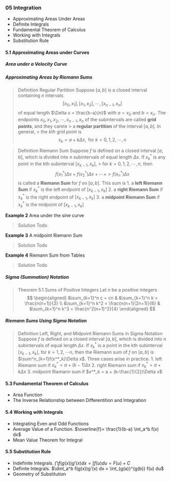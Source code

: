 ### 05 Integration

+ Approximating Areas Under Areas
+ Definite Integrals
+ Fundamental Theorem of Calculus
+ Working with Integrals
+ Substitution Rule

#### 5.1 Approximating Areas under Curves

##### Area under a Velocity Curve

##### Approximating Areas by Riemann Sums

>Definition Regular Partition
Suppose $[a, b]$ is a closed interval containing $n$ intervals
$$
[x_0, x_1], [x_1, x_2], \cdots ,[x_{n-1}, x_n]
$$
of equal length $\Delta x = \frac{b-a}{n}$ with $a = x_0$ and $b=x_n$. The endpoints $x_0, x_1, x_2, \cdots , x_{n-1}, x_n$ of the subintervals are called **grid points**, and they carete > a **regular partition** of the interval $[a, b]$. In general, > the $kth$ grid point is
$$
x_k = a + k{\Delta x}, \text{ for } k=0,1,2,\cdots,n
$$

>Definition Riemann Sum
Suppose $f$ is defined on a closed interval $[a, b]$, which is divided into n subintervals of equal length ${\Delta x}$. If $x_k^*$ is any point in the kth subinterval $[x_{k-1}, x_k]$, > for $k=0,1,2,\cdots,n$, then
$$
f(x_1^*){\Delta x} + f(x_2^*){\Delta x} + \cdots + > f(x_n^*){\Delta x}
$$
is called a **Riemann Sum** for $f$ on $[a, b]$. This sum is
1\. a **left Riemann Sum** if $x_k^*$ is the left endpoint of $[x_{k-1}, x_k]$
2\. a **right Riemann Sum** if $x_k^*$ is the right endpoint of $[x_{k-1}, x_k]$
3\. a **midpoint Riemann Sum** if $x_k^*$ is the midpoint of $[x_{k-1}, x_k]$

**Example 2** Area under the sine curve
>Solution
Todo

**Example 3** A midpoint Riemann Sum
>Solution
Todo

**Example 4** Riemann Sum from Tables
>Solution
Todo

##### Sigma (Summation) Notation

>Theorem 5.1 Sums of Positive Integers
Let $n$ be a positive integers
$$
\begin{aligned}
&\sum_{k=1}^n c = cn &
&\sum_{k=1}^n k = \frac{n(n+1)}{2} \\
&\sum_{k=1}^n k^2 = \frac{n(n+1)(2n+1)}{6} &
&\sum_{k=1}^n k^3 = \frac{n^2(n+1)^2}{4}
\end{aligned}
$$

##### Riemann Sums Using Sigma Notation

>Definition Left, Right, and Midpoint Riemann Sums in Sigma Notation
Suppose $f$ is defined on a closed interval $[a, b]$, which is divided into n subintervals of equal length $\Delta x$. If $x^*_k$ is a point in the kth subinterval $[x_{k-1}, x_k]$, for $k=1, 2, \cdots n$, then the Riemann sum of $f$ on $[a, b]$ is $\sum^n_{k=1}f(x^*_k)\Delta x$. Three cases arise in practice.
1\. left Riemann sum if $x^*_k = a + (k-1)\Delta x$
2\. right Riemann sum if $x^*_k = a + k\Delta x$
3\. midpoint Riemann sum if $x^*_k = a + (k-\frac{1}{2})\Delta x$

#### 5.3 Fundamental Theorem of Calculus
+ Area Function
+ The Inverse Relationship between Differentition and Integration

#### 5.4 Working with Integrals
+ Integrating Even and Odd Functions
+ Average Value of a Function. $\overline{f}= \frac{1}{b-a} \int_a^b f(x) dx$
+ Mean Value Theorem for Integral

#### 5.5 Substitution Rule
+ Indefinite Integrals. $\dint f(g(x))g'(x) dx = \int f(u) du = F(u) + C$
+ Definite Integrals. $\dint_a^b f(g(x))g'(x) dx = \int_{g(a)}^{g(b)} f(u) du$
+ Geometry of Substitution

